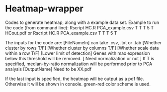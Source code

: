 # Heatmap-wrapper

Codes to generate heatmap, along with a example data set.
Example to run the code (from command line):
Rscript HC.R PCA_example.csv T T T 5 T HCout.pdf
or
Rscript HC.R PCA_example.csv T T T 5 T

The inputs for the code are:
[FileNameIn] can take .csv, .txt or .tab
[Whether cluster by rows T/F] 
[Whether cluster by columns T/F] 
[Whether scale data within a row T/F] 
[Lower limit of detection] Genes with max expression below this threshold will be removed.
[ Need normalization or not ] If T is specified, median-by-ratio normalization will be performed prior to PCA analysis
[OutputName] Need to be XX.pdf

If the last input is specified, the heatmap will be output as a pdf file.
Otherwise it will be shown in console.
green-red color scheme is used.

